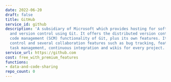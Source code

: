 ```yaml
---
date: 2022-06-20
draft: false
title: GitHub
service_id: github
description: 'A subsidiary of Microsoft which provides hosting for software development
  and version control using Git. It offers the distributed version control and source
  code management (SCM) functionality of Git, plus its own features. It provides access
  control and several collaboration features such as bug tracking, feature requests,
  task management, continuous integration and wikis for every project. '
service_url: https://github.com
cost: free_with_premium_features
functions:
- data-and-code-sharing
repo_count: 0
---
```



